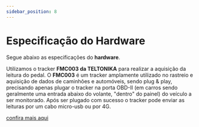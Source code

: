 ```yaml
---
sidebar_position: 8
---
```


# Especificação do Hardware

Segue abaixo as especificações do **hardware**.

Utilizamos o tracker **FMC003 da TELTONIKA** para realizar a aquisição da leitura do pedal. O **FMC003** é um tracker amplamente utilizado no rastreio e aquisição de dados de caminhões e automóveis, sendo plug & play, precisando apenas  plugar o tracker na porta OBD-II (em carros sendo geralmente uma entrada abaixo do volante, "dentro" do painel) do veículo a ser monitorado. Após ser plugado com sucesso o tracker pode enviar as leituras por um cabo micro-usb ou por 4G.

[confira mais aqui](https://teltonika-gps.com/products/trackers/fmc003)
